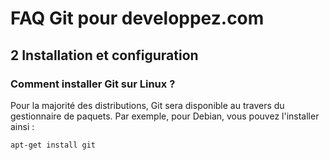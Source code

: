 # FAQ Git pour developpez.com

## 2 Installation et configuration

### Comment installer Git sur Linux ?

Pour la majorité des distributions, Git sera disponible au travers du gestionnaire de paquets.
Par exemple, pour Debian, vous pouvez l'installer ainsi :

```bash
apt-get install git
```
